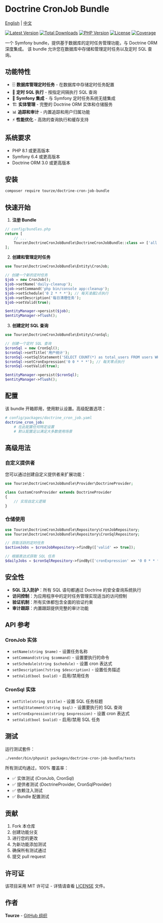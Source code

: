 # Doctrine CronJob Bundle

[English](README.md) | [中文](README.zh-CN.md)

[![Latest Version](https://img.shields.io/packagist/v/tourze/doctrine-cron-job-bundle.svg?style=flat-square)](https://packagist.org/packages/tourze/doctrine-cron-job-bundle)
[![Total Downloads](https://img.shields.io/packagist/dt/tourze/doctrine-cron-job-bundle.svg?style=flat-square)](https://packagist.org/packages/tourze/doctrine-cron-job-bundle)
[![PHP Version](https://img.shields.io/packagist/php-v/tourze/doctrine-cron-job-bundle.svg?style=flat-square)](https://packagist.org/packages/tourze/doctrine-cron-job-bundle)
[![License](https://img.shields.io/packagist/l/tourze/doctrine-cron-job-bundle.svg?style=flat-square)](https://packagist.org/packages/tourze/doctrine-cron-job-bundle)
[![Coverage](https://img.shields.io/badge/coverage-100%25-brightgreen.svg?style=flat-square)](#测试)

一个 Symfony bundle，提供基于数据库的定时任务管理功能，与 Doctrine ORM 深度集成。
该 bundle 允许您在数据库中存储和管理定时任务以及定时 SQL 查询。

## 功能特性

- 🗄️ **数据库管理定时任务** - 在数据库中存储定时任务配置
- 📅 **定时 SQL 执行** - 按指定间隔执行 SQL 查询
- 🔄 **Symfony 集成** - 与 Symfony 定时任务系统无缝集成
- 🏗️ **实体管理** - 完整的 Doctrine ORM 实体和仓储服务
- 📊 **追踪和审计** - 内置追踪和用户归属功能
- ⚡ **性能优化** - 高效的查询执行和缓存支持

## 系统要求

- PHP 8.1 或更高版本
- Symfony 6.4 或更高版本
- Doctrine ORM 3.0 或更高版本

## 安装

```bash
composer require tourze/doctrine-cron-job-bundle
```

## 快速开始

1. **注册 Bundle**

```php
// config/bundles.php
return [
    // ...
    Tourze\DoctrineCronJobBundle\DoctrineCronJobBundle::class => ['all' => true],
];
```

2. **创建和管理定时任务**

```php
use Tourze\DoctrineCronJobBundle\Entity\CronJob;

// 创建一个新的定时任务
$job = new CronJob();
$job->setName('daily-cleanup');
$job->setCommand('php bin/console app:cleanup');
$job->setSchedule('0 2 * * *'); // 每天凌晨2点执行
$job->setDescription('每日清理任务');
$job->setValid(true);

$entityManager->persist($job);
$entityManager->flush();
```

3. **创建定时 SQL 查询**

```php
use Tourze\DoctrineCronJobBundle\Entity\CronSql;

// 创建一个定时 SQL 查询
$cronSql = new CronSql();
$cronSql->setTitle('用户统计');
$cronSql->setSqlStatement('SELECT COUNT(*) as total_users FROM users WHERE created_at >= DATE_SUB(NOW(), INTERVAL 1 DAY)');
$cronSql->setCronExpression('0 0 * * *'); // 每天零点执行
$cronSql->setValid(true);

$entityManager->persist($cronSql);
$entityManager->flush();
```

## 配置

该 bundle 开箱即用，使用默认设置。高级配置选项：

```yaml
# config/packages/doctrine_cron_job.yaml
doctrine_cron_job:
    # 在此配置任何特定设置
    # 默认配置足以满足大多数使用场景
```

## 高级用法

### 自定义提供者

您可以通过创建自定义提供者来扩展功能：

```php
use Tourze\DoctrineCronJobBundle\Provider\DoctrineProvider;

class CustomCronProvider extends DoctrineProvider
{
    // 实现自定义逻辑
}
```

### 仓储使用

```php
use Tourze\DoctrineCronJobBundle\Repository\CronJobRepository;
use Tourze\DoctrineCronJobBundle\Repository\CronSqlRepository;

// 获取活跃的定时任务
$activeJobs = $cronJobRepository->findBy(['valid' => true]);

// 根据表达式获取 SQL 任务
$dailyJobs = $cronSqlRepository->findBy(['cronExpression' => '0 0 * * *']);
```

## 安全性

- **SQL 注入防护**：所有 SQL 语句都通过 Doctrine 的安全查询系统执行
- **访问控制**：为应用程序中的定时任务管理实现适当的访问控制
- **验证机制**：所有实体都包含全面的验证约束
- **审计跟踪**：内置跟踪提供完整的审计功能

## API 参考

### CronJob 实体

- `setName(string $name)` - 设置任务名称
- `setCommand(string $command)` - 设置要执行的命令
- `setSchedule(string $schedule)` - 设置 cron 表达式
- `setDescription(?string $description)` - 设置任务描述
- `setValid(bool $valid)` - 启用/禁用任务

### CronSql 实体

- `setTitle(string $title)` - 设置 SQL 任务标题
- `setSqlStatement(string $sql)` - 设置要执行的 SQL 查询
- `setCronExpression(string $expression)` - 设置 cron 表达式
- `setValid(bool $valid)` - 启用/禁用 SQL 任务

## 测试

运行测试套件：

```bash
./vendor/bin/phpunit packages/doctrine-cron-job-bundle/tests
```

所有测试均通过，100% 覆盖率：
- ✅ 实体测试 (CronJob, CronSql)
- ✅ 提供者测试 (DoctrineProvider, CronSqlProvider)
- ✅ 依赖注入测试
- ✅ Bundle 配置测试

## 贡献

1. Fork 本仓库
2. 创建功能分支
3. 进行您的更改
4. 为新功能添加测试
5. 确保所有测试通过
6. 提交 pull request

## 许可证

该项目采用 MIT 许可证 - 详情请查看 [LICENSE](LICENSE) 文件。

## 作者

**Tourze** - [GitHub 组织](https://github.com/tourze) 